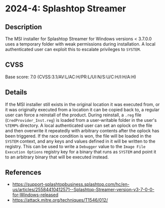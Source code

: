 # 2024-4: Splashtop Streamer
## Description
The MSI installer for Splashtop Streamer for Windows versions < 3.7.0.0 uses a temporary folder with weak permissions during installation. A local authenticated user can exploit this to escalate privileges to `SYSTEM`.
## CVSS
Base score: 7.0 (CVSS:3.1/AV:L/AC:H/PR:L/UI:N/S:U/C:H/I:H/A:H)
## Details
If the MSI installer still exists in the original location it was executed from, or it was originally executed from a location it can be copied back to, a regular user can force a reinstall of the product. During reinstall, a `.reg` file (`CredProvider_Inst.reg`) is loaded from a user-writable folder in the user's `%TEMP%` directory. A local authenticated user can set an oplock on the file and then overwrite it repeatedly with arbitrary contents after the oplock has been triggered. If the race condition is won, the file will be loaded in the `SYSTEM` context, and any keys and values defined in it will be written to the registry. This can be used to write a `Debugger` value to the `Image File Execution Options` registry key for a binary that runs as `SYSTEM` and point it to an arbitrary binary that will be executed instead.
## References
- https://support-splashtopbusiness.splashtop.com/hc/en-us/articles/25584410412571--Splashtop-Streamer-version-v3-7-0-0-for-Windows-released
- https://attack.mitre.org/techniques/T1546/012/
